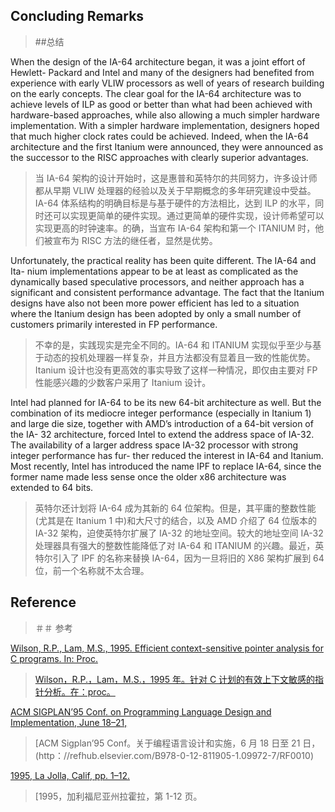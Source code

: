 ## Concluding Remarks

> ##总结

When the design of the IA-64 architecture began, it was a joint effort of Hewlett- Packard and Intel and many of the designers had benefited from experience with early VLIW processors as well of years of research building on the early concepts. The clear goal for the IA-64 architecture was to achieve levels of ILP as good or better than what had been achieved with hardware-based approaches, while also allowing a much simpler hardware implementation. With a simpler hardware implementation, designers hoped that much higher clock rates could be achieved. Indeed, when the IA-64 architecture and the first Itanium were announced, they were announced as the successor to the RISC approaches with clearly superior advantages.

> 当 IA-64 架构的设计开始时，这是惠普和英特尔的共同努力，许多设计师都从早期 VLIW 处理器的经验以及关于早期概念的多年研究建设中受益。IA-64 体系结构的明确目标是与基于硬件的方法相比，达到 ILP 的水平，同时还可以实现更简单的硬件实现。通过更简单的硬件实现，设计师希望可以实现更高的时钟速率。的确，当宣布 IA-64 架构和第一个 ITANIUM 时，他们被宣布为 RISC 方法的继任者，显然是优势。

Unfortunately, the practical reality has been quite different. The IA-64 and Ita- nium implementations appear to be at least as complicated as the dynamically based speculative processors, and neither approach has a significant and consistent performance advantage. The fact that the Itanium designs have also not been more power efficient has led to a situation where the Itanium design has been adopted by only a small number of customers primarily interested in FP performance.

> 不幸的是，实践现实是完全不同的。IA-64 和 ITANIUM 实现似乎至少与基于动态的投机处理器一样复杂，并且方法都没有显着且一致的性能优势。Itanium 设计也没有更高效的事实导致了这样一种情况，即仅由主要对 FP 性能感兴趣的少数客户采用了 Itanium 设计。

Intel had planned for IA-64 to be its new 64-bit architecture as well. But the combination of its mediocre integer performance (especially in Itanium 1) and large die size, together with AMD’s introduction of a 64-bit version of the IA- 32 architecture, forced Intel to extend the address space of IA-32. The availability of a larger address space IA-32 processor with strong integer performance has fur- ther reduced the interest in IA-64 and Itanium. Most recently, Intel has introduced the name IPF to replace IA-64, since the former name made less sense once the older x86 architecture was extended to 64 bits.

> 英特尔还计划将 IA-64 成为其新的 64 位架构。但是，其平庸的整数性能(尤其是在 Itanium 1 中)和大尺寸的结合，以及 AMD 介绍了 64 位版本的 IA-32 架构，迫使英特尔扩展了 IA-32 的地址空间。较大的地址空间 IA-32 处理器具有强大的整数性能降低了对 IA-64 和 ITANIUM 的兴趣。最近，英特尔引入了 IPF 的名称来替换 IA-64，因为一旦将旧的 X86 架构扩展到 64 位，前一个名称就不太合理。

## Reference

> ＃＃ 参考

[Wilson, R.P., Lam, M.S., 1995. Efficient context-sensitive pointer analysis for C programs. In: Proc.](http://refhub.elsevier.com/B978-0-12-811905-1.09972-7/rf0010)

> [Wilson，R.P.，Lam，M.S.，1995 年。针对 C 计划的有效上下文敏感的指针分析。在：proc。](http：//refhub.elsevier.com/B978-0-12-811905-1.09972-7/RF0010)

[ACM SIGPLAN’95 Conf. on Programming Language Design and Implementation, June 18–21,](http://refhub.elsevier.com/B978-0-12-811905-1.09972-7/rf0010)

> [ACM Sigplan’95 Conf。关于编程语言设计和实施，6 月 18 日至 21 日，(http：//refhub.elsevier.com/B978-0-12-811905-1.09972-7/RF0010)

[1995, La Jolla, Calif, pp. 1–12.](http://refhub.elsevier.com/B978-0-12-811905-1.09972-7/rf0010)

> [1995，加利福尼亚州拉霍拉，第 1-12 页。
